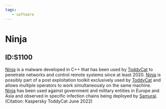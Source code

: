 ```yaml
---
tags:
   - software
---
```

# Ninja
## ID:S1100
[Ninja](software/S1100) is a malware developed in C++ that has been used by [ToddyCat](groups/G1022) to penetrate networks and control remote systems since at least 2020.  [Ninja](software/S1100) is possibly part of a post exploitation toolkit exclusively used by [ToddyCat](groups/G1022) and allows multiple operators to work simultaneously on the same machine. [Ninja](software/S1100) has been used against government and military entities in Europe and Asia and observed in specific infection chains being deployed by [Samurai](software/S1099).(Citation: Kaspersky ToddyCat June 2022)

